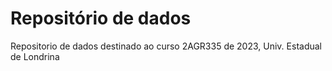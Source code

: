 # Repositório de dados

Repositorio de dados destinado ao curso 2AGR335 de 2023, Univ. Estadual de Londrina

